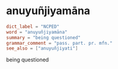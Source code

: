 # anuyuñjiyamāna

``` toml
dict_label = "NCPED"
word = "anuyuñjiyamāna"
summary = "being questioned"
grammar_comment = "pass. part. pr. mfn."
see_also = ["anuyuñjiyati"]
```

being questioned

